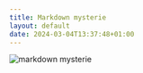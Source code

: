 ```yaml
---
title: Markdown mysterie
layout: default
date: 2024-03-04T13:37:48+01:00
---
```


![markdown mysterie](/markdown/images/markdown-mysterie.png)